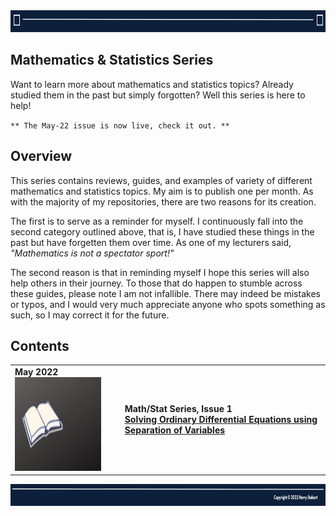 <td>
<img src="images/Header1.png" style="width:1275px;height:35px">
</td>

## Mathematics & Statistics Series

Want to learn more about mathematics and statistics topics? Already studied them in the past but simply forgotten? Well this series is here to help!

`** The May-22 issue is now live, check it out. **`

## Overview

This series contains reviews, guides, and examples of variety of different mathematics and statistics topics. My aim is to publish one per month. As with the majority of my repositories, there are two reasons for its creation.

The first is to serve as a reminder for myself. I continuously fall into the second category outlined above, that is, I have studied these things in the past but have forgetten them over time. As one of my lecturers said, _"Mathematics is not a spectator sport!"_ 

The second reason is that in reminding myself I hope this series will also help others in their journey. To those that do happen to stumble across these guides, please note I am not infallible. There may indeed be mistakes or typos, and I would very much appreciate anyone who spots something as such, so I may correct it for the future.

## Contents
  <table>
  <tbody>

  <tr class="odd">
  <td> <b>May 2022<b> <br>
  <img src="images/Simple.png" style="width:2.13889in;height:1.55726in" /></td>
  <td><ul>
  <b>Math/Stat Series, Issue 1<b> <br>
  <a href="https://github.com/hjstobart/MATH-STAT-Series/blob/main/Solving_ODEs_using_Separation_of_Variables.pdf">Solving Ordinary Differential Equations using Separation of Variables</a>
  </ul></td>
  </tr>



  </tbody>
  </table>

    
<td>
<img src="images/Footer1.png" style="width:1275px;height:35px">
</td>

